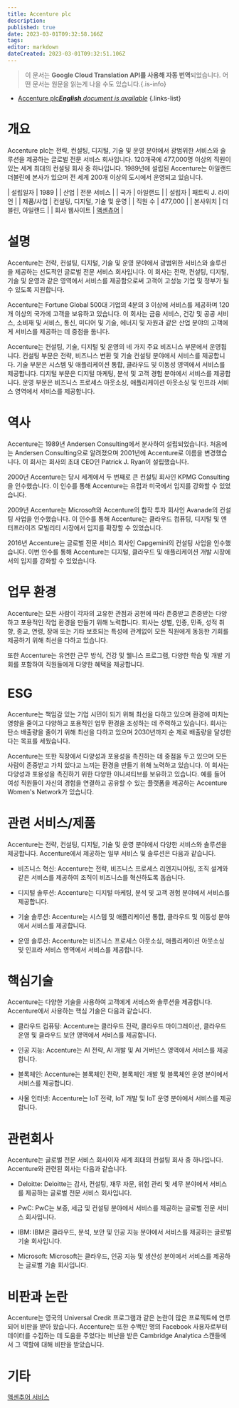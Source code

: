 ```yaml
---
title: Accenture plc
description: 
published: true
date: 2023-03-01T09:32:58.166Z
tags: 
editor: markdown
dateCreated: 2023-03-01T09:32:51.106Z
---
```


> 이 문서는 **Google Cloud Translation API를 사용해 자동 번역**되었습니다.
어떤 문서는 원문을 읽는게 나을 수도 있습니다.{.is-info}



- [Accenture plc***English** document is available*](/en/Knowledge-base/Dictionary/Company/accenture-plc)
{.links-list}


# 개요
Accenture plc는 전략, 컨설팅, 디지털, 기술 및 운영 분야에서 광범위한 서비스와 솔루션을 제공하는 글로벌 전문 서비스 회사입니다. 120개국에 477,000명 이상의 직원이 있는 세계 최대의 컨설팅 회사 중 하나입니다. 1989년에 설립된 Accenture는 아일랜드 더블린에 본사가 있으며 전 세계 200개 이상의 도시에서 운영되고 있습니다.

| 설립일자 | 1989 |
| 산업 | 전문 서비스 |
| 국가 | 아일랜드 |
| 설립자 | 패트릭 J. 라이언 |
| 제품/사업 | 컨설팅, 디지털, 기술 및 운영 |
| 직원 수 | 477,000 |
| 본사위치 | 더블린, 아일랜드 |
| 회사 웹사이트 | [액센츄어](https://www.accenture.com/) |

# 설명
Accenture는 전략, 컨설팅, 디지털, 기술 및 운영 분야에서 광범위한 서비스와 솔루션을 제공하는 선도적인 글로벌 전문 서비스 회사입니다. 이 회사는 전략, 컨설팅, 디지털, 기술 및 운영과 같은 영역에서 서비스를 제공함으로써 고객이 고성능 기업 및 정부가 될 수 있도록 지원합니다.

Accenture는 Fortune Global 500대 기업의 4분의 3 이상에 서비스를 제공하며 120개 이상의 국가에 고객을 보유하고 있습니다. 이 회사는 금융 서비스, 건강 및 공공 서비스, 소비재 및 서비스, 통신, 미디어 및 기술, 에너지 및 자원과 같은 산업 분야의 고객에게 서비스를 제공하는 데 중점을 둡니다.

Accenture는 컨설팅, 기술, 디지털 및 운영의 네 가지 주요 비즈니스 부문에서 운영됩니다. 컨설팅 부문은 전략, 비즈니스 변환 및 기술 컨설팅 분야에서 서비스를 제공합니다. 기술 부문은 시스템 및 애플리케이션 통합, 클라우드 및 이동성 영역에서 서비스를 제공합니다. 디지털 부문은 디지털 마케팅, 분석 및 고객 경험 분야에서 서비스를 제공합니다. 운영 부문은 비즈니스 프로세스 아웃소싱, 애플리케이션 아웃소싱 및 인프라 서비스 영역에서 서비스를 제공합니다.

# 역사
Accenture는 1989년 Andersen Consulting에서 분사하여 설립되었습니다. 처음에는 Andersen Consulting으로 알려졌으며 2001년에 Accenture로 이름을 변경했습니다. 이 회사는 회사의 초대 CEO인 Patrick J. Ryan이 설립했습니다.

2000년 Accenture는 당시 세계에서 두 번째로 큰 컨설팅 회사인 KPMG Consulting을 인수했습니다. 이 인수를 통해 Accenture는 유럽과 미국에서 입지를 강화할 수 있었습니다.

2009년 Accenture는 Microsoft와 Accenture의 합작 투자 회사인 Avanade의 컨설팅 사업을 인수했습니다. 이 인수를 통해 Accenture는 클라우드 컴퓨팅, 디지털 및 엔터프라이즈 모빌리티 시장에서 입지를 확장할 수 있었습니다.

2016년 Accenture는 글로벌 전문 서비스 회사인 Capgemini의 컨설팅 사업을 인수했습니다. 이번 인수를 통해 Accenture는 디지털, 클라우드 및 애플리케이션 개발 시장에서의 입지를 강화할 수 있었습니다.

# 업무 환경
Accenture는 모든 사람이 각자의 고유한 관점과 공헌에 따라 존중받고 존중받는 다양하고 포용적인 작업 환경을 만들기 위해 노력합니다. 회사는 성별, 인종, 민족, 성적 취향, 종교, 연령, 장애 또는 기타 보호되는 특성에 관계없이 모든 직원에게 동등한 기회를 제공하기 위해 최선을 다하고 있습니다.

또한 Accenture는 유연한 근무 방식, 건강 및 웰니스 프로그램, 다양한 학습 및 개발 기회를 포함하여 직원들에게 다양한 혜택을 제공합니다.

# ESG
Accenture는 책임감 있는 기업 시민이 되기 위해 최선을 다하고 있으며 환경에 미치는 영향을 줄이고 다양하고 포용적인 업무 환경을 조성하는 데 주력하고 있습니다. 회사는 탄소 배출량을 줄이기 위해 최선을 다하고 있으며 2030년까지 순 제로 배출량을 달성한다는 목표를 세웠습니다.

Accenture는 또한 직장에서 다양성과 포용성을 촉진하는 데 중점을 두고 있으며 모든 사람이 존중받고 가치 있다고 느끼는 환경을 만들기 위해 노력하고 있습니다. 이 회사는 다양성과 포용성을 촉진하기 위한 다양한 이니셔티브를 보유하고 있습니다. 예를 들어 여성 직원들이 자신의 경험을 연결하고 공유할 수 있는 플랫폼을 제공하는 Accenture Women's Network가 있습니다.

# 관련 서비스/제품
Accenture는 전략, 컨설팅, 디지털, 기술 및 운영 분야에서 다양한 서비스와 솔루션을 제공합니다. Accenture에서 제공하는 일부 서비스 및 솔루션은 다음과 같습니다.

- 비즈니스 혁신: Accenture는 전략, 비즈니스 프로세스 리엔지니어링, 조직 설계와 같은 서비스를 제공하여 조직이 비즈니스를 혁신하도록 돕습니다.

- 디지털 솔루션: Accenture는 디지털 마케팅, 분석 및 고객 경험 분야에서 서비스를 제공합니다.

- 기술 솔루션: Accenture는 시스템 및 애플리케이션 통합, 클라우드 및 이동성 분야에서 서비스를 제공합니다.

- 운영 솔루션: Accenture는 비즈니스 프로세스 아웃소싱, 애플리케이션 아웃소싱 및 인프라 서비스 영역에서 서비스를 제공합니다.

# 핵심기술
Accenture는 다양한 기술을 사용하여 고객에게 서비스와 솔루션을 제공합니다. Accenture에서 사용하는 핵심 기술은 다음과 같습니다.

- 클라우드 컴퓨팅: Accenture는 클라우드 전략, 클라우드 마이그레이션, 클라우드 운영 및 클라우드 보안 영역에서 서비스를 제공합니다.

- 인공 지능: Accenture는 AI 전략, AI 개발 및 AI 거버넌스 영역에서 서비스를 제공합니다.

- 블록체인: Accenture는 블록체인 전략, 블록체인 개발 및 블록체인 운영 분야에서 서비스를 제공합니다.

- 사물 인터넷: Accenture는 IoT 전략, IoT 개발 및 IoT 운영 분야에서 서비스를 제공합니다.

# 관련회사
Accenture는 글로벌 전문 서비스 회사이자 세계 최대의 컨설팅 회사 중 하나입니다. Accenture와 관련된 회사는 다음과 같습니다.

- Deloitte: Deloitte는 감사, 컨설팅, 재무 자문, 위험 관리 및 세무 분야에서 서비스를 제공하는 글로벌 전문 서비스 회사입니다.

- PwC: PwC는 보증, 세금 및 컨설팅 분야에서 서비스를 제공하는 글로벌 전문 서비스 회사입니다.

- IBM: IBM은 클라우드, 분석, 보안 및 인공 지능 분야에서 서비스를 제공하는 글로벌 기술 회사입니다.

- Microsoft: Microsoft는 클라우드, 인공 지능 및 생산성 분야에서 서비스를 제공하는 글로벌 기술 회사입니다.

# 비판과 논란
Accenture는 영국의 Universal Credit 프로그램과 같은 논란이 많은 프로젝트에 연루되어 비판을 받아 왔습니다. Accenture는 또한 수백만 명의 Facebook 사용자로부터 데이터를 수집하는 데 도움을 주었다는 비난을 받은 Cambridge Analytica 스캔들에서 그 역할에 대해 비판을 받았습니다.

# 기타
[액센추어 서비스](https://www.accenture.com/us-en/services)